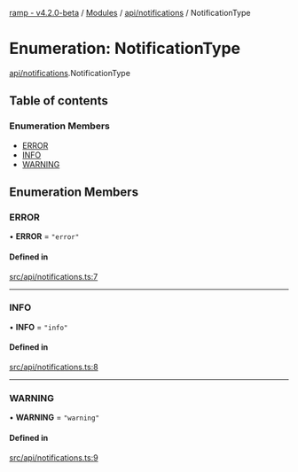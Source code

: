 [ramp - v4.2.0-beta](../README.md) / [Modules](../modules.md) / [api/notifications](../modules/api_notifications.md) / NotificationType

# Enumeration: NotificationType

[api/notifications](../modules/api_notifications.md).NotificationType

## Table of contents

### Enumeration Members

- [ERROR](api_notifications.NotificationType.md#error)
- [INFO](api_notifications.NotificationType.md#info)
- [WARNING](api_notifications.NotificationType.md#warning)

## Enumeration Members

### ERROR

• **ERROR** = ``"error"``

#### Defined in

[src/api/notifications.ts:7](https://github.com/sharvenp/ramp4-docs/blob/c6cdb39/src/api/notifications.ts#L7)

___

### INFO

• **INFO** = ``"info"``

#### Defined in

[src/api/notifications.ts:8](https://github.com/sharvenp/ramp4-docs/blob/c6cdb39/src/api/notifications.ts#L8)

___

### WARNING

• **WARNING** = ``"warning"``

#### Defined in

[src/api/notifications.ts:9](https://github.com/sharvenp/ramp4-docs/blob/c6cdb39/src/api/notifications.ts#L9)
